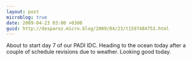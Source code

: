 ```yaml
---
layout: post
microblog: true
date: 2009-04-23 03:00 +0300
guid: http://desparoz.micro.blog/2009/04/23/t1597484753.html
---
```

About to start day 7 of our PADI IDC.  Heading to the ocean today after a couple of schedule revisions due to weather.  Looking good today.
